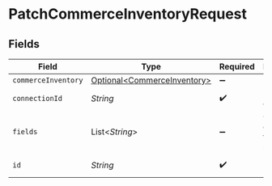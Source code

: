 # PatchCommerceInventoryRequest


## Fields

| Field                                                                    | Type                                                                     | Required                                                                 | Description                                                              |
| ------------------------------------------------------------------------ | ------------------------------------------------------------------------ | ------------------------------------------------------------------------ | ------------------------------------------------------------------------ |
| `commerceInventory`                                                      | [Optional\<CommerceInventory>](../../models/shared/CommerceInventory.md) | :heavy_minus_sign:                                                       | N/A                                                                      |
| `connectionId`                                                           | *String*                                                                 | :heavy_check_mark:                                                       | ID of the connection                                                     |
| `fields`                                                                 | List\<*String*>                                                          | :heavy_minus_sign:                                                       | Comma-delimited fields to return                                         |
| `id`                                                                     | *String*                                                                 | :heavy_check_mark:                                                       | ID of the Inventory                                                      |